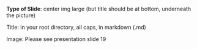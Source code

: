 **Type of Slide**: center img large (but title should be at bottom, underneath the picture)

Title: in your root directory, all caps, in markdown (.md)

Image: Please see presentation slide 19

